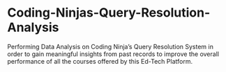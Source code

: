 # Coding-Ninjas-Query-Resolution-Analysis
Performing Data Analysis on Coding Ninja’s Query Resolution System in order to  gain meaningful insights from past records to  improve the overall performance of  all the courses offered by this Ed-Tech Platform.
